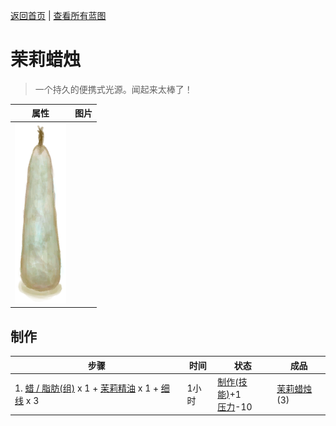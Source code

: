 [返回首页](index.md)   |  [查看所有蓝图](blueprint.md)
# 茉莉蜡烛  
> 一个持久的便携式光源。闻起来太棒了！  
  
  属性  |   图片   
 ----  |  ----:   
   |  ![](Sprite/CandleOffJasmine.png)   
  
## 制作  
步骤  |  时间  |  状态  |  成品  
----  |  ----  |  ----  |  ----  
1. [蜡 / 脂肪(组)](GpTag_WaxFat.md) x 1 + [茉莉精油](LQ_OilJasmine.md) x 1 + [细线](CordFiber.md) x 3  |  1小时  |  [制作(技能)](Skill_Crafting.md)+1<br>[压力](Stress.md)-10  |  [茉莉蜡烛](CandleJasmineOff.md)(3)  
